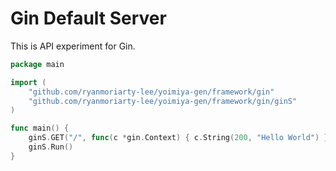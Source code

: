 # Gin Default Server

This is API experiment for Gin.

```go
package main

import (
	"github.com/ryanmoriarty-lee/yoimiya-gen/framework/gin"
	"github.com/ryanmoriarty-lee/yoimiya-gen/framework/gin/ginS"
)

func main() {
	ginS.GET("/", func(c *gin.Context) { c.String(200, "Hello World") })
	ginS.Run()
}
```
